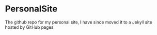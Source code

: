 # PersonalSite
The github repo for my personal site, I have since moved it to a Jekyll site hosted by GitHub pages.
